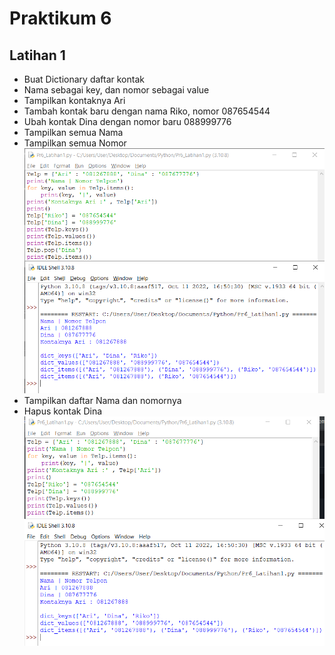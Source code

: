 # Praktikum 6
## Latihan 1 
- Buat Dictionary daftar kontak 
- Nama sebagai key, dan nomor sebagai value
- Tampilkan kontaknya Ari
- Tambah kontak baru dengan nama Riko, nomor 087654544
- Ubah kontak Dina dengan nomor baru 088999776
- Tampilkan semua Nama
- Tampilkan semua Nomor
![Gambar](pr6/pr6.1.1.png)
- Tampilkan daftar Nama dan nomornya
- Hapus kontak Dina
![Gambar](pr6/pr6.2.png)
